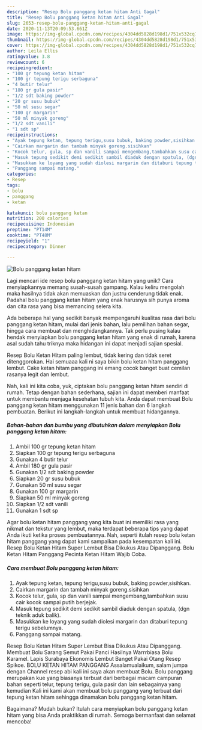 ```yaml
---
description: "Resep Bolu panggang ketan hitam Anti Gagal"
title: "Resep Bolu panggang ketan hitam Anti Gagal"
slug: 2653-resep-bolu-panggang-ketan-hitam-anti-gagal
date: 2020-11-13T20:09:53.661Z
image: https://img-global.cpcdn.com/recipes/4304dd5828d198d1/751x532cq70/bolu-panggang-ketan-hitam-foto-resep-utama.jpg
thumbnail: https://img-global.cpcdn.com/recipes/4304dd5828d198d1/751x532cq70/bolu-panggang-ketan-hitam-foto-resep-utama.jpg
cover: https://img-global.cpcdn.com/recipes/4304dd5828d198d1/751x532cq70/bolu-panggang-ketan-hitam-foto-resep-utama.jpg
author: Leila Ellis
ratingvalue: 3.8
reviewcount: 6
recipeingredient:
- "100 gr tepung ketan hitam"
- "100 gr tepung terigu serbaguna"
- "4 butir telur"
- "180 gr gula pasir"
- "1/2 sdt baking powder"
- "20 gr susu bubuk"
- "50 ml susu segar"
- "100 gr margarin"
- "50 ml minyak goreng"
- "1/2 sdt vanili"
- "1 sdt sp"
recipeinstructions:
- "Ayak tepung ketan, tepung terigu,susu bubuk, baking powder,sisihkan."
- "Cairkan margarin dan tambah minyak goreng.sisihkan"
- "Kocok telur, gula, sp dan vanili sampai mengembang,tambahkan susu cair kocok sampai putih berjejak."
- "Masuk tepung sedikit demi sedikit sambil diaduk dengan spatula, (dgn teknik aduk balik)."
- "Masukkan ke loyang yang sudah diolesi margarin dan ditaburi tepung terigu sebelumnya."
- "Panggang sampai matang."
categories:
- Resep
tags:
- bolu
- panggang
- ketan

katakunci: bolu panggang ketan 
nutrition: 200 calories
recipecuisine: Indonesian
preptime: "PT14M"
cooktime: "PT48M"
recipeyield: "1"
recipecategory: Dinner

---
```



![Bolu panggang ketan hitam](https://img-global.cpcdn.com/recipes/4304dd5828d198d1/751x532cq70/bolu-panggang-ketan-hitam-foto-resep-utama.jpg)

Lagi mencari ide resep bolu panggang ketan hitam yang unik? Cara menyiapkannya memang susah-susah gampang. Kalau keliru mengolah maka hasilnya tidak akan memuaskan dan justru cenderung tidak enak. Padahal bolu panggang ketan hitam yang enak harusnya sih punya aroma dan cita rasa yang bisa memancing selera kita.

Ada beberapa hal yang sedikit banyak mempengaruhi kualitas rasa dari bolu panggang ketan hitam, mulai dari jenis bahan, lalu pemilihan bahan segar, hingga cara membuat dan menghidangkannya. Tak perlu pusing kalau hendak menyiapkan bolu panggang ketan hitam yang enak di rumah, karena asal sudah tahu triknya maka hidangan ini dapat menjadi sajian spesial.

Resep Bolu Ketan Hitam paling lembut, tidak kering dan tidak seret ditenggorokan. Hai semuaaa kali ni saya bikin bolu ketan hitam panggang lembut. Cake ketan hitam panggang ini emang cocok banget buat cemilan rasanya legit dan lembut.


Nah, kali ini kita coba, yuk, ciptakan bolu panggang ketan hitam sendiri di rumah. Tetap dengan bahan sederhana, sajian ini dapat memberi manfaat untuk membantu menjaga kesehatan tubuh kita. Anda dapat membuat Bolu panggang ketan hitam menggunakan 11 jenis bahan dan 6 langkah pembuatan. Berikut ini langkah-langkah untuk membuat hidangannya.

<!--inarticleads1-->

##### Bahan-bahan dan bumbu yang dibutuhkan dalam menyiapkan Bolu panggang ketan hitam:

1. Ambil 100 gr tepung ketan hitam
1. Siapkan 100 gr tepung terigu serbaguna
1. Gunakan 4 butir telur
1. Ambil 180 gr gula pasir
1. Gunakan 1/2 sdt baking powder
1. Siapkan 20 gr susu bubuk
1. Gunakan 50 ml susu segar
1. Gunakan 100 gr margarin
1. Siapkan 50 ml minyak goreng
1. Siapkan 1/2 sdt vanili
1. Gunakan 1 sdt sp


Agar bolu ketan hitam panggang yang kita buat ini memiliki rasa yang nikmat dan tekstur yang lembut, maka terdapat beberapa tips yang dapat Anda ikuti ketika proses pembuatannya. Nah, seperti itulah resep bolu ketan hitam panggang yang dapat kami sampaikan pada kesempatan kali ini. Resep Bolu Ketan Hitam Super Lembut Bisa Dikukus Atau Dipanggang. Bolu Ketan Hitam Panggang Pecinta Ketan Hitam Wajib Coba. 

<!--inarticleads2-->

##### Cara membuat Bolu panggang ketan hitam:

1. Ayak tepung ketan, tepung terigu,susu bubuk, baking powder,sisihkan.
1. Cairkan margarin dan tambah minyak goreng.sisihkan
1. Kocok telur, gula, sp dan vanili sampai mengembang,tambahkan susu cair kocok sampai putih berjejak.
1. Masuk tepung sedikit demi sedikit sambil diaduk dengan spatula, (dgn teknik aduk balik).
1. Masukkan ke loyang yang sudah diolesi margarin dan ditaburi tepung terigu sebelumnya.
1. Panggang sampai matang.


Resep Bolu Ketan Hitam Super Lembut Bisa Dikukus Atau Dipanggang. Membuat Bolu Sarang Semut Pakai Panci Hasilnya Warrrbiasa Bolu Karamel. Lapis Surabaya Ekonomis Lembut Banget Pakai Otang Resep Spikoe. BOLU KETAN HITAM PANGGANG Assalamualaikum, salam jumpa dengan Channel resep abi kali ini saya akan membuat Bolu. Bolu panggang merupakan kue yang biasanya terbuat dari berbagai macam campuran bahan seperti telur, tepung terigu, gula pasir dan lain sebagainya yang kemudian Kali ini kami akan membuat bolu panggang yang terbuat dari tepung ketan hitam sehingga dinamakan bolu panggang ketan hitam. 

Bagaimana? Mudah bukan? Itulah cara menyiapkan bolu panggang ketan hitam yang bisa Anda praktikkan di rumah. Semoga bermanfaat dan selamat mencoba!
